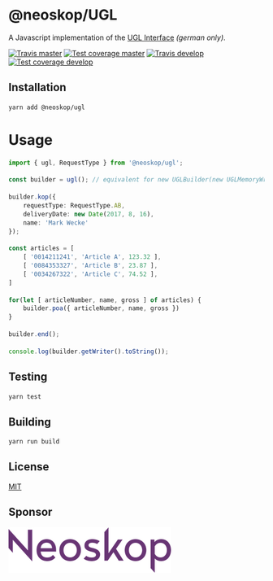 # @neoskop/UGL

A Javascript implementation of the [UGL Interface][ugl-description] _(german only)_.

[![Travis master][travis-master-image]][travis-master-url]
[![Test coverage master][coveralls-master-image]][coveralls-master-url]
[![Travis develop][travis-develop-image]][travis-develop-url]
[![Test coverage develop][coveralls-develop-image]][coveralls-develop-url]

## Installation

```sh
yarn add @neoskop/ugl
```

# Usage

```typescript
import { ugl, RequestType } from '@neoskop/ugl';
  
const builder = ugl(); // equivalent for new UGLBuilder(new UGLMemoryWriter(), Mode.Craftsman);  
  
builder.kop({ 
    requestType: RequestType.AB, 
    deliveryDate: new Date(2017, 8, 16),
    name: 'Mark Wecke'
});
  
const articles = [
    [ '0014211241', 'Article A', 123.32 ],
    [ '0084353327', 'Article B', 23.87 ],
    [ '0034267322', 'Article C', 74.52 ],
]
  
for(let [ articleNumber, name, gross ] of articles) {
    builder.poa({ articleNumber, name, gross })
}

builder.end();
  
console.log(builder.getWriter().toString());
```

## Testing

```sh
yarn test
```

## Building

```sh
yarn run build
```

## License

[MIT](./LICENSE)

## Sponsor

[![Neoskop GmbH][neoskop-image]][neoskop-url]

[travis-master-image]: https://img.shields.io/travis/neoskop/neoskop-ugl/master.svg
[travis-master-url]: https://travis-ci.org/neoskop/neoskop-ugl
[travis-develop-image]: https://img.shields.io/travis/neoskop/neoskop-ugl/develop.svg
[travis-develop-url]: https://travis-ci.org/neoskop/neoskop-ugl
[coveralls-master-image]: https://coveralls.io/repos/github/neoskop/neoskop-ugl/badge.svg?branch=master
[coveralls-master-url]: https://coveralls.io/github/neoskop/neoskop-ugl?branch=master
[coveralls-develop-image]: https://coveralls.io/repos/github/neoskop/neoskop-ugl/badge.svg?branch=develop
[coveralls-develop-url]: https://coveralls.io/github/neoskop/neoskop-ugl?branch=develop
[ugl-description]: http://www.label-software.de/wp-content/uploads/2017/03/ugl_schnittstelle.pdf
[neoskop-image]: ./neoskop.png
[neoskop-url]: https://www.neoskop.de/

